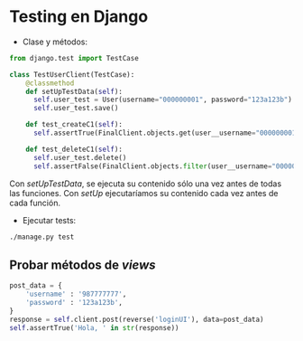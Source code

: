 # Testing en Django

- Clase y métodos:

```python
from django.test import TestCase

class TestUserClient(TestCase):
    @classmethod
    def setUpTestData(self):
      self.user_test = User(username="000000001", password="123a123b")
      self.user_test.save()

    def test_createC1(self):
      self.assertTrue(FinalClient.objects.get(user__username="000000001"))

    def test_deleteC1(self):
      self.user_test.delete()
      self.assertFalse(FinalClient.objects.filter(user__username="000000001").exists())
```

Con *setUpTestData*, se ejecuta su contenido sólo una vez antes de todas las funciones. Con *setUp* ejecutaríamos su contenido cada vez antes de cada función.

- Ejecutar tests:
```bash
./manage.py test
```

## Probar métodos de *views*
```python
post_data = {
    'username' : '987777777',
    'password' : '123a123b',
}
response = self.client.post(reverse('loginUI'), data=post_data)
self.assertTrue('Hola, ' in str(response))
```
